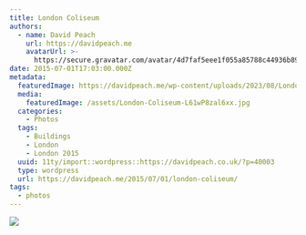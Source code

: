 ```yaml
---
title: London Coliseum
authors:
  - name: David Peach
    url: https://davidpeach.me
    avatarUrl: >-
      https://secure.gravatar.com/avatar/4d7faf5eee1f055a85788c44936b8995eaab6dfb004e7854ec747ccb272e91ee?s=96&d=mm&r=g
date: 2015-07-01T17:03:00.000Z
metadata:
  featuredImage: https://davidpeach.me/wp-content/uploads/2023/08/London-Coliseum.jpg
  media:
    featuredImage: /assets/London-Coliseum-L61wP8zal6xx.jpg
  categories:
    - Photos
  tags:
    - Buildings
    - London
    - London 2015
  uuid: 11ty/import::wordpress::https://davidpeach.co.uk/?p=40003
  type: wordpress
  url: https://davidpeach.me/2015/07/01/london-coliseum/
tags:
  - photos
---
```

[![](/assets/London-Coliseum-L61wP8zal6xx.jpg)](/assets/London-Coliseum-L61wP8zal6xx.jpg)